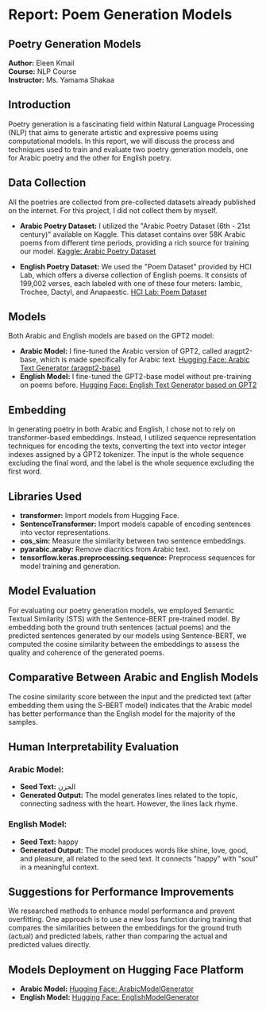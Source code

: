 # Report: Poem Generation Models

## Poetry Generation Models

**Author:** Eleen Kmail  
**Course:** NLP Course  
**Instructor:** Ms. Yamama Shakaa  

## Introduction

Poetry generation is a fascinating field within Natural Language Processing (NLP) that aims to generate artistic and expressive poems using computational models. In this report, we will discuss the process and techniques used to train and evaluate two poetry generation models, one for Arabic poetry and the other for English poetry.

## Data Collection

All the poetries are collected from pre-collected datasets already published on the internet. For this project, I did not collect them by myself.

- **Arabic Poetry Dataset:** I utilized the "Arabic Poetry Dataset (6th - 21st century)" available on Kaggle. This dataset contains over 58K Arabic poems from different time periods, providing a rich source for training our model. [Kaggle: Arabic Poetry Dataset](https://www.kaggle.com/datasets/fahd09/arabic-poetry-dataset-478-2017)
  
- **English Poetry Dataset:** We used the "Poem Dataset" provided by HCI Lab, which offers a diverse collection of English poems. It consists of 199,002 verses, each labeled with one of these four meters: Iambic, Trochee, Dactyl, and Anapaestic. [HCI Lab: Poem Dataset](https://hci-lab.github.io/LearningMetersPoems/)

## Models

Both Arabic and English models are based on the GPT2 model:
- **Arabic Model:** I fine-tuned the Arabic version of GPT2, called aragpt2-base, which is made specifically for Arabic text. [Hugging Face: Arabic Text Generator (aragpt2-base)](https://huggingface.co/aubmindlab/aragpt2-base)
- **English Model:** I fine-tuned the GPT2-base model without pre-training on poems before. [Hugging Face: English Text Generator based on GPT2](https://huggingface.co/gpt2)

## Embedding

In generating poetry in both Arabic and English, I chose not to rely on transformer-based embeddings. Instead, I utilized sequence representation techniques for encoding the texts, converting the text into vector integer indexes assigned by a GPT2 tokenizer. The input is the whole sequence excluding the final word, and the label is the whole sequence excluding the first word.

## Libraries Used

- **transformer:** Import models from Hugging Face.
- **SentenceTransformer:** Import models capable of encoding sentences into vector representations.
- **cos_sim:** Measure the similarity between two sentence embeddings.
- **pyarabic.araby:** Remove diacritics from Arabic text.
- **tensorflow.keras.preprocessing.sequence:** Preprocess sequences for model training and generation.

## Model Evaluation

For evaluating our poetry generation models, we employed Semantic Textual Similarity (STS) with the Sentence-BERT pre-trained model. By embedding both the ground truth sentences (actual poems) and the predicted sentences generated by our models using Sentence-BERT, we computed the cosine similarity between the embeddings to assess the quality and coherence of the generated poems.

## Comparative Between Arabic and English Models

The cosine similarity score between the input and the predicted text (after embedding them using the S-BERT model) indicates that the Arabic model has better performance than the English model for the majority of the samples.

## Human Interpretability Evaluation

### Arabic Model:
- **Seed Text:** الحزن
- **Generated Output:** The model generates lines related to the topic, connecting sadness with the heart. However, the lines lack rhyme.

### English Model:
- **Seed Text:** happy
- **Generated Output:** The model produces words like shine, love, good, and pleasure, all related to the seed text. It connects "happy" with "soul" in a meaningful context.

## Suggestions for Performance Improvements

We researched methods to enhance model performance and prevent overfitting. One approach is to use a new loss function during training that compares the similarities between the embeddings for the ground truth (actual) and predicted labels, rather than comparing the actual and predicted values directly.

## Models Deployment on Hugging Face Platform

- **Arabic Model:** [Hugging Face: ArabicModelGenerator](https://huggingface.co/EleenKmail/ArabicModelGenerator)
- **English Model:** [Hugging Face: EnglishModelGenerator](https://huggingface.co/EleenKmail/EnglishModelGenerator)
